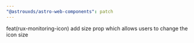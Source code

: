 ```yaml
---
"@astrouxds/astro-web-components": patch
---
```


feat(rux-monitoring-icon) add size prop which allows users to change the icon size
